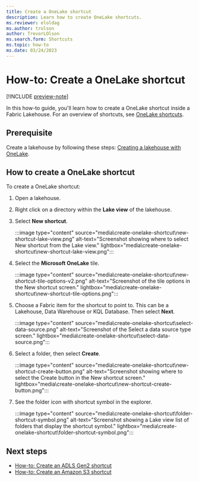 ```yaml
---
title: Create a OneLake shortcut
description: Learn how to create OneLake shortcuts.
ms.reviewer: eloldag
ms.author: trolson
author: TrevorLOlson
ms.search.form: Shortcuts
ms.topic: how-to
ms.date: 03/24/2023
---
```


# How-to: Create a OneLake shortcut

[!INCLUDE [preview-note](../includes/preview-note.md)]

In this how-to guide, you'll learn how to create a OneLake shortcut inside a Fabric Lakehouse. For an overview of shortcuts, see [OneLake shortcuts](onelake-shortcuts.md).

## Prerequisite

Create a lakehouse by following these steps: [Creating a lakehouse with OneLake](create-lakehouse-onelake.md).

## How to create a OneLake shortcut

To create a OneLake shortcut:

1. Open a lakehouse.

1. Right click on a directory within the **Lake view** of the lakehouse.

1. Select **New shortcut**.

   :::image type="content" source="media\create-onelake-shortcut\new-shortcut-lake-view.png" alt-text="Screenshot showing where to select New shortcut from the Lake view." lightbox="media\create-onelake-shortcut\new-shortcut-lake-view.png":::

1. Select the **Microsoft OneLake** tile.

   :::image type="content" source="media\create-onelake-shortcut\new-shortcut-tile-options-v2.png" alt-text="Screenshot of the tile options in the New shortcut screen." lightbox="media\create-onelake-shortcut\new-shortcut-tile-options.png":::

1. Choose a Fabric item for the shortcut to point to.  This can be a Lakehouse, Data Warehouse or KQL Database. Then select **Next**.

   :::image type="content" source="media\create-onelake-shortcut\select-data-source.png" alt-text="Screenshot of the Select a data source type screen." lightbox="media\create-onelake-shortcut\select-data-source.png":::

1. Select a folder, then select **Create**.

   :::image type="content" source="media\create-onelake-shortcut\new-shortcut-create-button.png" alt-text="Screenshot showing where to select the Create button in the New shortcut screen." lightbox="media\create-onelake-shortcut\new-shortcut-create-button.png":::

1. See the folder icon with shortcut symbol in the explorer.

   :::image type="content" source="media\create-onelake-shortcut\folder-shortcut-symbol.png" alt-text="Screenshot showing a Lake view list of folders that display the shortcut symbol." lightbox="media\create-onelake-shortcut\folder-shortcut-symbol.png":::

## Next steps

- [How-to: Create an ADLS Gen2 shortcut](create-adls-shortcut.md)
- [How-to: Create an Amazon S3 shortcut](create-s3-shortcut.md)
